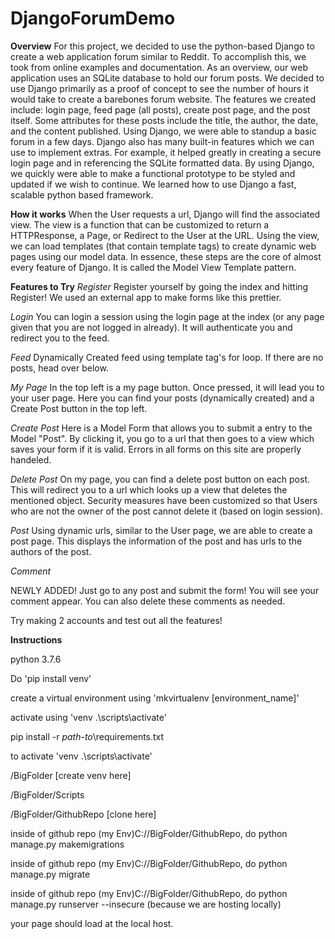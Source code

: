 # DjangoForumDemo

**Overview**
For this project, we decided to use the python-based Django to create a web application forum similar to Reddit. To accomplish this, we took from online examples and documentation. As an overview, our web application uses an SQLite database to hold our forum posts. We decided to use Django primarily as a proof of concept to see the number of hours it would take to create a barebones forum website. The features we created include: login page, feed page (all posts), create post page, and the post itself. Some attributes for these posts include the title, the author, the date, and the content published. Using Django, we were able to standup a basic forum in a few days. Django also has many built-in features which we can use to implement extras. For example, it helped greatly in creating a secure login page and in referencing the SQLite formatted data. By using Django, we quickly were able to make a functional prototype to be styled and updated if we wish to continue. We learned how to use Django a fast, scalable python based framework.

**How it works**
When the User requests a url, Django will find the associated view. The view is a function that can be customized to return a HTTPResponse, a Page, or Redirect to the User at the URL. Using the view, we can load templates (that contain template tags) to create dynamic web pages using our model data. In essence, these steps are the core of almost every feature of Django. It is called the Model View Template pattern.

**Features to Try**
*Register*
Register yourself by going the index and hitting Register! We used an external app to make forms like this prettier.

*Login*
You can login a session using the login page at the index (or any page given that you are not logged in already). It will authenticate you and redirect you to the feed.

*Feed*
Dynamically Created feed using template tag's for loop. If there are no posts, head over below.

*My Page*
In the top left is a my page button. Once pressed, it will lead you to your user page. Here you can find your posts (dynamically created) and a Create Post button in the top left.

*Create Post*
Here is a Model Form that allows you to submit a entry to the Model "Post". By clicking it, you go to a url that then goes to a view which saves your form if it is valid. Errors in all forms on this site are properly handeled.

*Delete Post*
On my page, you can find a delete post button on each post. This will redirect you to a url which looks up a view that deletes the mentioned object. Security measures have been customized so that Users who are not the owner of the post cannot delete it (based on login session).

*Post*
Using dynamic urls, similar to the User page, we are able to create a post page. This displays the information of the post and has urls to the authors of the post.

*Comment* 

NEWLY ADDED! Just go to any post and submit the form! You will see your comment appear. You can also delete these comments as needed. 

Try making 2 accounts and test out all the features!

**Instructions**

python 3.7.6

Do 'pip install venv'

create a virtual environment using 'mkvirtualenv [environment_name]'

activate using 'venv .\scripts\activate'

pip install -r *path-to*\requirements.txt

to activate 'venv .\scripts\activate'

/BigFolder [create venv here]

/BigFolder/Scripts

/BigFolder/GithubRepo [clone here]

inside of github repo (my Env)C://BigFolder/GithubRepo, do python manage.py makemigrations

inside of github repo (my Env)C://BigFolder/GithubRepo, do python manage.py migrate

inside of github repo (my Env)C://BigFolder/GithubRepo, do python manage.py runserver --insecure (because we are hosting locally)

your page should load at the local host.
